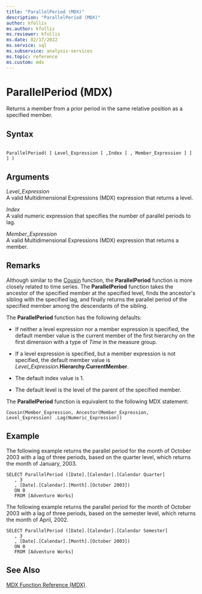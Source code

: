 ```yaml
---
title: "ParallelPeriod (MDX)"
description: "ParallelPeriod (MDX)"
author: kfollis
ms.author: kfollis
ms.reviewer: kfollis
ms.date: 02/17/2022
ms.service: sql
ms.subservice: analysis-services
ms.topic: reference
ms.custom: mdx
---
```

# ParallelPeriod (MDX)


  Returns a member from a prior period in the same relative position as a specified member.  
  
## Syntax  
  
```  
  
ParallelPeriod( [ Level_Expression [ ,Index [ , Member_Expression ] ] ] )  
```  
  
## Arguments  
 *Level_Expression*  
 A valid Multidimensional Expressions (MDX) expression that returns a level.  
  
 *Index*  
 A valid numeric expression that specifies the number of parallel periods to lag.  
  
 *Member_Expression*  
 A valid Multidimensional Expressions (MDX) expression that returns a member.  
  
## Remarks  
 Although similar to the [Cousin](../mdx/cousin-mdx.md) function, the **ParallelPeriod** function is more closely related to time series. The **ParallelPeriod** function takes the ancestor of the specified member at the specified level, finds the ancestor's sibling with the specified lag, and finally returns the parallel period of the specified member among the descendants of the sibling.  
  
 The **ParallelPeriod** function has the following defaults:  
  
-   If neither a level expression nor a member expression is specified, the default member value is the current member of the first hierarchy on the first dimension with a type of *Time* in the measure group.  
  
-   If a level expression is specified, but a member expression is not specified, the default member value is *Level_Expression*.**Hierarchy.CurrentMember**.  
  
-   The default index value is 1.  
  
-   The default level is the level of the parent of the specified member.  
  
 The **ParallelPeriod** function is equivalent to the following MDX statement:  
  
 `Cousin(Member_Expression, Ancestor(Member_Expression, Level_Expression) .Lag(Numeric_Expression))`  
  
## Example  
 The following example returns the parallel period for the month of October 2003 with a lag of three periods, based on the quarter level, which returns the month of January, 2003.  
  
```  
SELECT ParallelPeriod ([Date].[Calendar].[Calendar Quarter]  
   , 3  
   , [Date].[Calendar].[Month].[October 2003])  
   ON 0  
   FROM [Adventure Works]  
```  
  
 The following example returns the parallel period for the month of October 2003 with a lag of three periods, based on the semester level, which returns the month of April, 2002.  
  
```  
SELECT ParallelPeriod ([Date].[Calendar].[Calendar Semester]  
   , 3  
   , [Date].[Calendar].[Month].[October 2003])  
   ON 0  
   FROM [Adventure Works]  
```  
  
## See Also  
 [MDX Function Reference &#40;MDX&#41;](../mdx/mdx-function-reference-mdx.md)  
  
  
